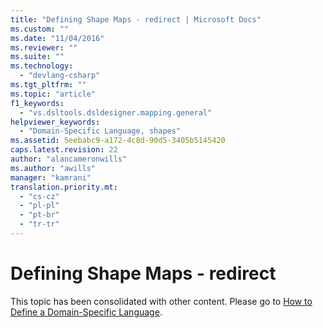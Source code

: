 ```yaml
---
title: "Defining Shape Maps - redirect | Microsoft Docs"
ms.custom: ""
ms.date: "11/04/2016"
ms.reviewer: ""
ms.suite: ""
ms.technology: 
  - "devlang-csharp"
ms.tgt_pltfrm: ""
ms.topic: "article"
f1_keywords: 
  - "vs.dsltools.dsldesigner.mapping.general"
helpviewer_keywords: 
  - "Domain-Specific Language, shapes"
ms.assetid: 5eebabc9-a172-4c8d-90d5-3405b5145420
caps.latest.revision: 22
author: "alancameronwills"
ms.author: "awills"
manager: "kamrani"
translation.priority.mt: 
  - "cs-cz"
  - "pl-pl"
  - "pt-br"
  - "tr-tr"
---
```

# Defining Shape Maps - redirect
This topic has been consolidated with other content. Please go to [How to Define a Domain-Specific Language](../modeling/how-to-define-a-domain-specific-language.md).